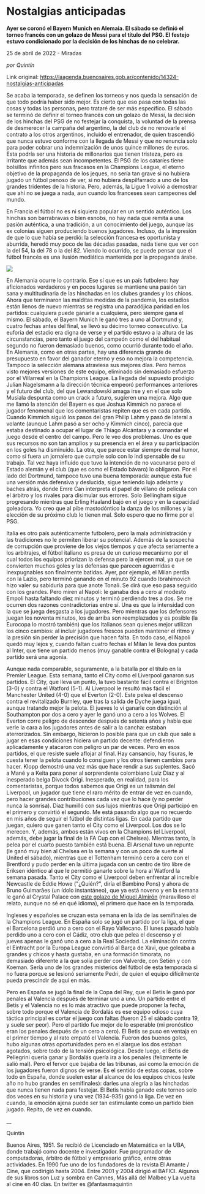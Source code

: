 # Nostalgias anticipadas

**Ayer se coronó el Bayern Munich en Alemaia. El sábado se definió el torneo francés con un golazo de Messi para el título del PSG. El festejo estuvo condicionado por la decisión de los hinchas de no celebrar.**

25 de abril de 2022 - Miradas

_por Quintín_

Link original: https://laagenda.buenosaires.gob.ar/contenido/14324-nostalgias-anticipadas



Se acaba la temporada, se definen los torneos y nos queda la sensación de que todo podría haber sido mejor. Es cierto que eso pasa con todas las cosas y todas las personas, pero trataré de ser más específico. El sábado se terminó de definir el torneo francés con un golazo de Messi, la decisión de los hinchas del PSG de no festejar la conquista, la voluntad de la prensa de desmerecer la campaña del argentino, la del club de no renovarle el contrato a los otros argentinos, incluido el entrenador, de quien trascendió que nunca estuvo conforme con la llegada de Messi y que no renuncia solo para poder cobrar una indemnización de unos quince millones de euros. Esta podría ser una historia de millonarios que tienen tristeza, pero es irritante que además sean incompetentes. El PSG de los cataríes tiene bolsillos infinitos pero sus fracasos en la Champions League, el eterno objetivo de la propaganda de los jeques, no sería tan grave si no hubiera jugado un fútbol penoso de ver, si no hubiera despilfarrado a uno de los grandes tridentes de la historia. Pero, además, la Ligue 1 volvió a demostrar que ahí no se juega a nada, aun cuando los franceses sean campeones del mundo.




En Francia el fútbol no es ni siquiera popular en un sentido auténtico. Los hinchas son barrabravas o bien esnobs, no hay nada que remita a una pasión auténtica, a una tradición, a un conocimiento del juego, aunque las ex colonias siguen produciendo buenos jugadores. Incluso, da la impresión de que lo que había se perdió: la selección francesa es oportunista y aburrida, heredó muy poco de las décadas pasadas, nada tiene que ver con la del 54, la del 78 o la del 82. Viendo lo ocurrido, se puede pensar que el fútbol francés es una ilusión mediática mantenida por la propaganda árabe.




[![](https://img.youtube.com/vi/M9v4jeOWuhE/0.jpg)](https://www.youtube.com/watch?v=M9v4jeOWuhE)




En Alemania ocurre lo contrario. Ese sí que es un país futbolero: hay aficionados verdaderos y en pocos lugares se mantiene una pasión tan sana y multitudinaria de las hinchadas en los clubes grandes y los chicos. Ahora que terminaron las malditas medidas de la pandemia, los estadios están llenos de nuevo mientras se registra una paradójica paridad en los partidos: cualquiera puede ganarle a cualquiera, pero siempre gana el mismo. El sábado, el Bayern Munich le ganó tres a uno al Dortmund y, cuatro fechas antes del final, se llevó su décimo torneo consecutivo. La euforia del estadio era digna de verse y el partido estuvo a la altura de las circunstancias, pero tanto el juego del campeón como el del habitual segundo no fueron demasiado buenos, como ocurrió durante todo el año. En Alemania, como en otras partes, hay una diferencia grande de presupuesto en favor del ganador eterno y eso no mejora la competencia. Tampoco la selección alemana atraviesa sus mejores días. Pero hemos visto mejores versiones de este equipo, eliminado sin demasiado esfuerzo por el Villarreal en la Champions League. La llegada del supuesto prodigio Julian Nagelsmann a la dirección técnica empeoró performances anteriores y el futuro del club, del que Lewandowski amaga irse y en el que solo Musiala despunta como un crack a futuro, sugieren una mejora. Algo que me llamó la atención del Bayern es que Joshua Kimmich no parece el jugador fenomenal que los comentaristas repiten que es en cada partido. Cuando Kimmich siguió los pasos del gran Philip Lahm y pasó de lateral a volante (aunque Lahm pasó a ser ocho y Kimmich cinco), parecía que estaba destinado a ocupar el lugar de Thiago Alcántara y a comandar el juego desde el centro del campo. Pero le veo dos problemas. Uno es que sus recursos no son tan amplios y su presencia en el área y su participación en los goles ha disminuido. La otra, que parece estar siempre de mal humor, como si fuera un jornalero que cumple solo con lo indispensable de su trabajo. Tal vez haya influido que tuvo la intención de no vacunarse pero el Estado alemán y el club (que es como el Estado bávaro) lo obligaron. Por el lado del Dortmund, tampoco tuvo una buena temporada: aunque esta fue una versión más defensiva y deslucida, sigue teniendo lujo adelante y baches atrás, donde Emre Can interpreta el papel de villano de película con el árbitro y los rivales para disimular sus errores. Solo Bellingham sigue progresando mientras que Erling Haaland bajó en el juego y en la capacidad goleadora. Yo creo que al pibe mastodóntico la danza de los millones y la elección de su próximo club lo tienen mal. Solo espero que no firme por el PSG.




Italia es otro país auténticamente futbolero, pero la mala administración y las tradiciones no le permiten liberar su potencial. Además de la sospecha de corrupción que proviene de los viejos tiempos y que afecta seriamente a los arbitrajes, el fútbol italiano es presa de un curioso mecanismo por el cual todos los equipos priorizan la defensa pero la ejercen mal, ya que se convierten muchos goles y las defensas que parecen aguerridas e inexpugnables son finalmente batidas. Ayer, por ejemplo, el Milan perdía con la Lazio, pero terminó ganando en el minuto 92 cuando Ibrahimovich hizo valer su sabiduría para que anote Tonali. Se dirá que eso pasa seguido con los grandes. Pero miren al Napoli: le ganaba dos a cero al modesto Empoli hasta faltando diez minutos y terminó perdiendo tres a dos. Se me ocurren dos razones contradictorias entre sí. Una es que la intensidad con la que se juega desgasta a los jugadores. Pero mientras que los defensores juegan los noventa minutos, los de arriba son reemplazados y es posible (la Eurocopa lo mostró también) que los italianos sean quienes mejor utilizan los cinco cambios: al incluir jugadores frescos pueden mantener el ritmo y la presión sin perder la precisión que hacen falta. En todo caso, el Napoli quedó muy lejos y, cuando faltan cuatro fechas el Milan le lleva dos puntos al Inter, que tiene un partido menos (muy ganable contra el Bologna) y cada partido será una agonía.




Aunque nada comparable, seguramente, a la batalla por el título en la Premier League. Esta semana, tanto el City como el Liverpool ganaron sus partidos. El City, que lleva un punto, la tuvo bastante fácil contra el Brighton (3-0) y contra el Watford (5-1). Al Liverpool le resultó más fácil el Manchester United (4-0) que el Everton (2-0). Este pelea el descenso contra el revitalizado Burnley, que tras la salida de Dyche juega igual, aunque tratando mejor la pelota. El jueves lo vi ganarle con distinción al Southampton por dos a cero y ayer le ganó uno a cero a los Wolves. El Everton corre peligro de descender después de setenta años y había que verle la cara a los jugadores antes de salir a la cancha: estaban aterrorizados. Sin embargo, hicieron lo posible para que un club que sale a jugar en esas condiciones hiciera un partido decente: defendieron aplicadamente y atacaron con peligro un par de veces. Pero en esos partidos, el que resiste suele aflojar al final. Hay cansancio, hay fisuras, le cuesta tener la pelota cuando lo consiguen y los otros tienen cambios para hacer. Klopp demostró una vez más que hace rendir a sus suplentes. Sacó a Mané y a Keita para poner al sorprendente colombiano Luiz Díaz y al inesperado belga Divock Origi. Inesperado, en realidad, para los comentaristas, porque todos sabemos que Origi es un talismán del Liverpool, un jugador que tiene el raro mérito de entrar de vez en cuando, pero hacer grandes contribuciones cada vez que lo hace (y no perder nunca la sonrisa). Díaz humilló con sus lujos mientras que Origi participó en el primero y convirtió el segundo. Me está pasando algo que no recuerdo en mis años de seguir el fútbol de distintas ligas. En cada partido que juegan, quiero que ganen tanto el City como el Liverpool. Los dos se lo merecen. Y, además, ambos están vivos en la Champions (el Liverpool, además, debe jugar la final de la FA Cup con el Chelsea). Mientras tanto, la pelea por el cuarto puesto también está buena. El Arsenal tuvo un repunte (le ganó muy bien al Chelsea en la semana y con un poco de suerte al United el sábado), mientras que el Tottenham terminó cero a cero con el Brentford y pudo perder en la última jugada con un centro de tiro libre de Eriksen idéntico al que le permitió ganarle sobre la hora al Watford la semana pasada. Tanto el City como el Liverpool deben enfrentar al increíble Newcastle de Eddie Howe ("¿Quién?", diría el Bambino Pons) y ahora de Bruno Guimarães (un ídolo instantáneo), que ya está noveno y en la semana le ganó al Crystal Palace con [este golazo de Miguel Almirón](https://www.tycsports.com/video/river-plate/el-golazo-de-miguel-almiron-en-la-victoria-de-newcastle-vs-crystal-palace-id417793.html) (maravilloso el relato, aunque no sé en qué idioma), el primero que hace en la temporada.




Ingleses y españoles se cruzan esta semana en la ida de las semifinales de la Champions League. En España solo se jugó un partido por la liga, el que el Barcelona perdió uno a cero con el Rayo Vallecano. El lunes pasado había perdido uno a cero con el Cádiz, otro club que pelea el descenso y el jueves apenas le ganó uno a cero a la Real Sociedad. La eliminación contra el Eintracht por la Europa League convirtió al Barça de Xavi, que goleaba a grandes y chicos y hasta gustaba, en una formación timorata, no demasiado diferente a la que solía perder con Valverde, con Setién y con Koeman. Sería uno de los grandes misterios del fútbol de esta temporada si no fuera porque se lesionó seriamente Pedri, de quien el equipo difícilmente pueda prescindir de aquí en más.




Pero en España se jugó la final de la Copa del Rey, que el Betis le ganó por penales al Valencia después de terminar uno a uno. Un partido entre el Betis y el Valencia no es lo más atractivo que puede proponer la fecha, sobre todo porque el Valencia de Bordalás es ese equipo odioso cuya táctica principal es cortar el juego con faltas (fueron 25 el sábado contra 19, y suele ser peor). Pero el partido fue mejor de lo esperable (mi pronóstico eran los penales después de un cero a cero). El Betis se puso en ventaja en el primer tiempo y al rato empató el Valencia. Fueron dos buenos goles, hubo algunas otras oportunidades pero en el alargue los dos estaban agotados, sobre todo de la tensión psicológica. Desde luego, el Betis de Pellegrini quería ganar y Bordalás quería ira a los penales (felizmente le salió mal). Pero el fervor que bajaba de las tribunas, así como la emoción de los jugadores fueron dignos de verse. Es el sentido de estas copas, sobre todo en España, donde suelen estar al alcance de los equipos chicos (este año no hubo grandes en semifinales): darles una alegría a las hinchadas que nunca tienen nada para festejar. El Betis había ganado este torneo solo dos veces en su historia y una vez (1934-935) ganó la liga. De vez en cuando, la emoción ajena puede ser tan estimulante como un partido bien jugado. Repito, de vez en cuando.




\_\_




Quintin




Buenos Aires, 1951. Se recibió de Licenciado en Matemática en la UBA, donde trabajó como docente e investigador. Fue programador de computadoras, árbitro de fútbol y empresario gráfico, entre otras actividades. En 1990 fue uno de los fundadores de la revista El Amante / Cine, que codirigió hasta 2004. Entre 2001 y 2004 dirigió el BAFICI. Algunos de sus libros son Luz y sombra en Cannes, Más allá del Malbec y La vuelta al cine en 40 días. En twitter es @fantasmaquintin



